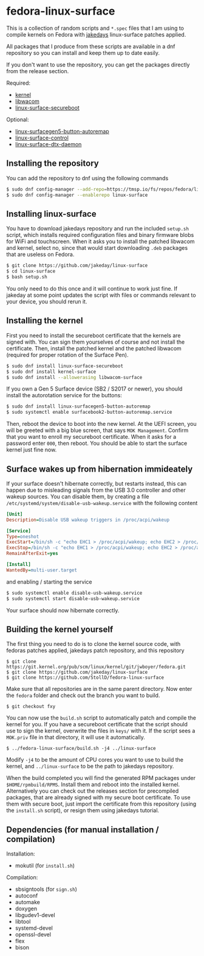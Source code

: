 # fedora-linux-surface
This is a collection of random scripts and `*.spec` files that I am using to 
compile kernels on Fedora with [jakedays](https://github.com/jakeday/linux-surface) 
linux-surface patches applied.

All packages that I produce from these scripts are available in a dnf 
repository so you can install and keep them up to date easily.

If you don't want to use the repository, you can get the packages directly from
the release section.

Required:
* [kernel](https://github.com/StollD/fedora-linux-surface/releases/tag/kernel-surface-5.1.18)
* [libwacom](https://github.com/StollD/fedora-linux-surface/releases/tag/libwacom-surface-0.33)
* [linux-surface-secureboot](https://github.com/StollD/fedora-linux-surface/releases/tag/linux-surface-secureboot-1)

Optional:
* [linux-surfacegen5-button-autoremap](https://github.com/StollD/fedora-linux-surface/releases/tag/linux-surfacegen5-button-autoremap-1)
* [linux-surface-control](https://github.com/StollD/fedora-linux-surface/releases/tag/linux-surface-control-0.2.2)
* [linux-surface-dtx-daemon](https://github.com/StollD/fedora-linux-surface/releases/tag/linux-surface-dtx-daemon-0.1.2)

## Installing the repository
You can add the repository to dnf using the following commands
```bash
$ sudo dnf config-manager --add-repo=https://tmsp.io/fs/repos/fedora/linux-surface/linux-surface.repo
$ sudo dnf config-manager --enablerepo linux-surface
```

## Installing linux-surface
You have to download jakedays repository and run the included `setup.sh` 
script, which installs required configuration files and binary firmware blobs 
for WiFi and touchscreen. When it asks you to install the patched libwacom and 
kernel, select no, since that would start downloading `.deb` packages that are 
useless on Fedora.
```bash
$ git clone https://github.com/jakeday/linux-surface
$ cd linux-surface
$ bash setup.sh
```
You only need to do this once and it will continue to work just fine. If 
jakeday at some point updates the script with files or commands relevant to 
your device, you should rerun it.

## Installing the kernel
First you need to install the secureboot certificate that the kernels are 
signed with. You can sign them yourselves of course and not install the 
certificate. Then, install the patched kernel and the patched libwacom 
(required for proper rotation of the Surface Pen).
```bash
$ sudo dnf install linux-surface-secureboot
$ sudo dnf install kernel-surface
$ sudo dnf install --allowerasing libwacom-surface
```

If you own a Gen 5 Surface device (SB2 / S2017 or newer), you should install 
the autorotation service for the buttons:
```bash
$ sudo dnf install linux-surfacegen5-button-autoremap
$ sudo systemctl enable surfacebook2-button-autoremap.service
```

Then, reboot the device to boot into the new kernel. At the UEFI screen, you 
will be greeted with a big blue screen, that says `MOK Management`. Confirm 
that you want to enroll my secureboot certificate. When it asks for a password 
enter `000`, then reboot. You should be able to start the surface kernel just 
fine now.

## Surface wakes up from hibernation immideately
If your surface doesn't hibernate correctly, but restarts instead, this can 
happen due to misleading signals from the USB 3.0 controller and other wakeup 
sources. You can disable them, by creating a file `/etc/systemd/system/disable-usb-wakeup.service` 
with the following content
```ini
[Unit]
Description=Disable USB wakeup triggers in /proc/acpi/wakeup

[Service]
Type=oneshot
ExecStart=/bin/sh -c "echo EHC1 > /proc/acpi/wakeup; echo EHC2 > /proc/acpi/wakeup; echo XHC > /proc/acpi/wakeup"
ExecStop=/bin/sh -c "echo EHC1 > /proc/acpi/wakeup; echo EHC2 > /proc/acpi/wakeup; echo XHC > /proc/acpi/wakeup"
RemainAfterExit=yes

[Install]
WantedBy=multi-user.target
```
and enabling / starting the service
```bash
$ sudo systemctl enable disable-usb-wakeup.service
$ sudo systemctl start disable-usb-wakeup.service
```
Your surface should now hibernate correctly.

## Building the kernel yourself
The first thing you need to do is to clone the kernel source code, with fedoras 
patches applied, jakedays patch repository, and this repository
```
$ git clone https://git.kernel.org/pub/scm/linux/kernel/git/jwboyer/fedora.git
$ git clone https://github.com/jakeday/linux-surface
$ git clone https://github.com/StollD/fedora-linux-surface
```

Make sure that all repositories are in the same parent directory. Now enter the 
`fedora` folder and check out the branch you want to build.
```
$ git checkout fxy
```

You can now use the `build.sh` script to automatically patch and compile the 
kernel for you. If you have a secureboot certificate that the script should use 
to sign the kernel, overwrite the files in `keys/` with it. If the script sees 
a `MOK.priv` file in that directory, it will use it automatically.
```
$ ../fedora-linux-surface/build.sh -j4 ../linux-surface
```
Modify `-j4` to be the amount of CPU cores you want to use to build the kernel, 
and `../linux-surface` to be the path to jakedays repository.

When the build completed you will find the generated RPM packages under 
`$HOME/rpmbuild/RPMS`. Install them and reboot into the installed kernel.
Alternatively you can check out the releases section for precompiled packages, 
that are already signed with my secure boot certificate. To use them with 
secure boot, just import the certificate from this repository (using the 
`install.sh` script), or resign them using jakedays tutorial.

## Dependencies (for manual installation / compilation)
Installation:
* mokutil (for `install.sh`)

Compilation:
* sbsigntools (for `sign.sh`)
* autoconf 
* automake 
* doxygen 
* libgudev1-devel 
* libtool 
* systemd-devel
* openssl-devel
* flex
* bison
